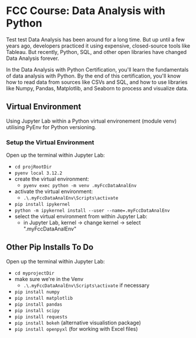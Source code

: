# FCC Course: Data Analysis with Python
 Test test
Data Analysis has been around for a long time. But up until
a few years ago, developers practiced it using
expensive, closed-source tools like Tableau. But recently,
Python, SQL, and other open libraries have changed Data Analysis forever.

In the Data Analysis with Python Certification, you'll learn
the fundamentals of data analysis with Python. By the end
of this certification, you'll know how to read data
from sources like CSVs and SQL, and how to use libraries
like Numpy, Pandas, Matplotlib, and Seaborn to process
and visualize data.

## Virtual Environment

Using Jupyter Lab within a Python
virtual environement (module venv) utilising PyEnv
for Python versioning.

### Setup the Virtual Environment

Open up the terminal within Jupyter Lab:

- `cd projRootDir`
- `pyenv local 3.12.2`
- create the virtual environment:
  - `pyenv exec python -m venv .myFccDataAnalEnv`
- activate the virtual environment:
  - `.\.myFccDataAnalEnv\Scripts\activate`
- `pip install ipykernel`
- `python -m ipykernel install --user --name=.myFccDataAnalEnv`
- select the virtual environment from within Jupyter Lab:
  - in Jupyter Lab, kernel -\> change kernel -\> select ".myFccDataAnalEnv"

## Other Pip Installs To Do

Open up the terminal within Jupyter Lab:

- `cd myprojectDir`
- make sure we're in the Venv
  - `.\.myFccDataAnalEnv\Scripts\activate` if necessary
- `pip install numpy`
- `pip install matplotlib`
- `pip install pandas`
- `pip install scipy`
- `pip install requests`
- `pip install bokeh` (alternative visualistion package)
- `pip install openpyxl` (for working with Excel files)

